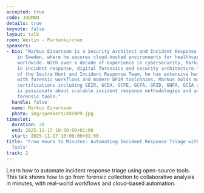 ```yaml
---
accepted: true
code: JUQMKN
details: true
keynote: false
layout: talk
room: Westin - Partenkirchen
speakers:
- bio: "Markus Einarsson is a Security Architect and Incident Response Lead at Sectra
    in Sweden, where he secures cloud-hosted environments for healthcare customers
    worldwide. With over a decade of experience in cybersecurity, Markus specializes
    in incident response, digital forensics and security architecture.\r\n\r\nAs part
    of the Sectra Hunt and Incident Response Team, he has extensive hands-on experience
    with forensic workflows and modern DFIR toolchains. Markus holds multiple GIAC
    certifications including GEIR, GCDA, GCFE, GCFA, GRID, GNFA, GCIA and GCIH. He
    is passionate about scalable incident response methodologies and advancing open-source
    forensic tools."
  handle: false
  name: Markus Einarsson
  photo: img/speakers/XXEWP9.jpg
timeslot:
  duration: 30
  end: 2025-11-17 10:30:00+01:00
  start: 2025-11-17 10:00:00+01:00
title: 'From Hours to Minutes: Automating Incident Response Triage with Open-Source
  Tools'
track: 2
---
```


Learn how to automate incident response triage using open-source tools.
This talk shows how to go from forensic collection to collaborative analysis in minutes, with real-world workflows and cloud-based automation.